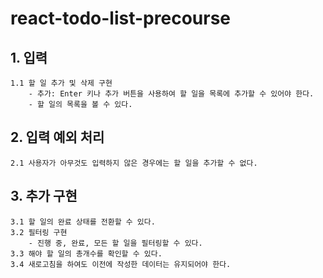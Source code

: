 # react-todo-list-precourse
## 1. 입력
    1.1 할 일 추가 및 삭제 구현
        - 추가: Enter 키나 추가 버튼을 사용하여 할 일을 목록에 추가할 수 있어야 한다.
        - 할 일의 목록을 볼 수 있다.
## 2. 입력 예외 처리
    2.1 사용자가 아무것도 입력하지 않은 경우에는 할 일을 추가할 수 없다.
## 3. 추가 구현
    3.1 할 일의 완료 상태를 전환할 수 있다.
    3.2 필터링 구현
        - 진행 중, 완료, 모든 할 일을 필터링할 수 있다.
    3.3 해야 할 일의 총개수를 확인할 수 있다.
    3.4 새로고침을 하여도 이전에 작성한 데이터는 유지되어야 한다.